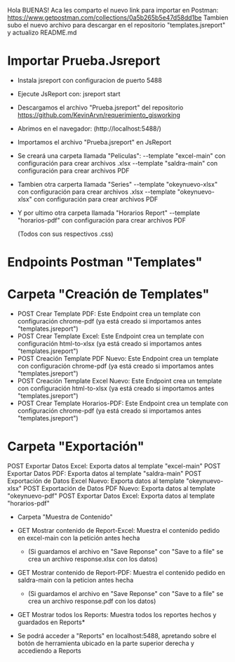 Hola BUENAS!
Aca les comparto el nuevo link para importar en Postman: 
https://www.getpostman.com/collections/0a5b265b5e47d58dd1be
Tambien subo el nuevo archivo para descargar en el repositorio "templates.jsreport" y actualizo README.md 


# Importar Prueba.Jsreport

- Instala jsreport con configuracion de puerto 5488
- Ejecute JsReport con: jsreport start
- Descargamos el archivo "Prueba.jsreport" del repositorio https://github.com/KevinArvn/requerimiento_gisworking
- Abrimos en el navegador: (http://localhost:5488/)
- Importamos el archivo "Prueba.jsreport" en JsReport
- Se creará una carpeta llamada "Peliculas":
  --template "excel-main" con configuración para crear archivos .xlsx
  --template "saldra-main" con configuración para crear archivos PDF
- Tambien otra carperta llamada "Series"
  --template "okeynuevo-xlsx" con configuración para crear archivos .xlsx
  --template "okeynuevo-xlsx" con configuración para crear archivos PDF
- Y por ultimo otra carpeta llamada "Horarios Report"
  --template "horarios-pdf" con configuración para crear archivos PDF
  
  (Todos con sus respectivos .css)

# Endpoints Postman "Templates"

 # Carpeta "Creación de Templates"

 - POST Crear Template PDF: Este Endpoint crea un template con configuración chrome-pdf (ya está creado si importamos antes "templates.jsreport")
 - POST Crear Template Excel: Este Endpoint crea un template con configuración html-to-xlsx (ya está creado si importamos antes "templates.jsreport")
 - POST Creación Template PDF Nuevo: Este Endpoint crea un template con configuración chrome-pdf (ya está creado si importamos antes "templates.jsreport")
 - POST Creación Template Excel Nuevo: Este Endpoint crea un template con configuración html-to-xlsx (ya está creado si importamos antes "templates.jsreport")
  - POST Crear Template Horarios-PDF: Este Endpoint crea un template con configuración chrome-pdf (ya está creado si importamos antes "templates.jsreport")
  
  # Carpeta "Exportación"

POST Exportar Datos Excel: Exporta datos al template "excel-main"
POST Exportar Datos PDF: Exporta datos al template "saldra-main"
POST Exportación de Datos Excel Nuevo: Exporta datos al template "okeynuevo-xlsx"
POST Exportación de Datos PDF Nuevo: Exporta datos al template "okeynuevo-pdf"
POST Exportar Datos Excel: Exporta datos al template "horarios-pdf"

- Carpeta "Muestra de Contenido"

- GET Mostrar contenido de Report-Excel: Muestra el contenido pedido en excel-main con la petición antes hecha 
    - (Si guardamos el archivo en "Save Reponse" con "Save to a file" se crea un archivo response.xlsx con los datos)  
- GET Mostrar contenido de Report-PDF: Muestra el contenido pedido en saldra-main con la peticion antes hecha
    - (Si guardamos el archivo en "Save Reponse" con "Save to a file" se crea un archivo response.pdf con los datos)  
- GET Mostrar todos los Reports: Muestra todos los reportes hechos y guardados en Reports*

- Se podrá acceder a "Reports" en localhost:5488, apretando sobre el botón de herramienta ubicado en la parte superior derecha y accediendo a Reports
